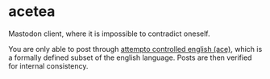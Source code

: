 # acetea

Mastodon client, where it is impossible to contradict oneself.

You are only able to post through [attempto controlled english (ace)](https://en.wikipedia.org/wiki/Attempto_Controlled_English), which is a formally defined subset of the english language.
Posts are then verified for internal consistency.
